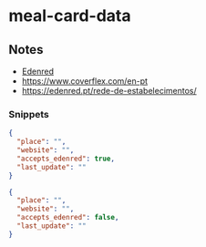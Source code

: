 # meal-card-data

## Notes

- [Edenred](https://edenred.pt/)
- https://www.coverflex.com/en-pt
- https://edenred.pt/rede-de-estabelecimentos/

### Snippets

```json
{
  "place": "",
  "website": "",
  "accepts_edenred": true,
  "last_update": ""
}
```

```json
{
  "place": "",
  "website": "",
  "accepts_edenred": false,
  "last_update": ""
}
```
